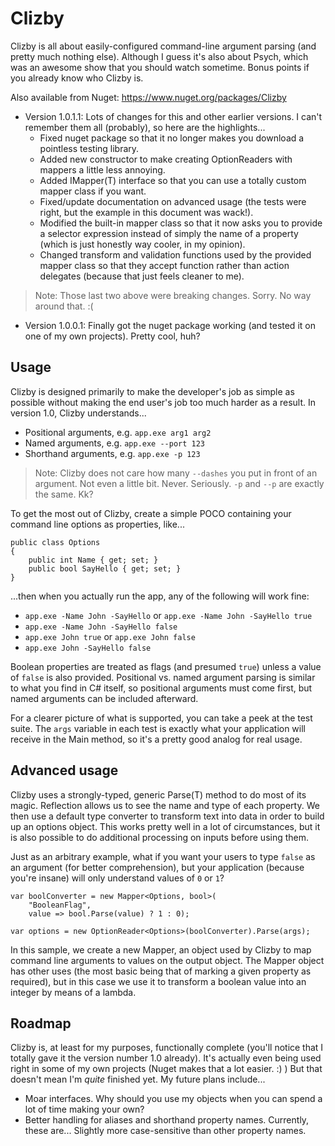 Clizby
======
Clizby is all about easily-configured command-line argument parsing (and pretty much nothing else). Although I guess it's also about Psych, which was an awesome show that you should watch sometime. Bonus points if you already know who Clizby is.

Also available from Nuget: https://www.nuget.org/packages/Clizby

- Version 1.0.1.1: Lots of changes for this and other earlier versions. I can't remember them all (probably), so here are the highlights...
    - Fixed nuget package so that it no longer makes you download a pointless testing library.
    - Added new constructor to make creating OptionReaders with mappers a little less annoying.
    - Added IMapper(T) interface so that you can use a totally custom mapper class if you want.
    - Fixed/update documentation on advanced usage (the tests were right, but the example in this document was wack!).
    - Modified the built-in mapper class so that it now asks you to provide a selector expression instead of simply the name of a property (which is just honestly way cooler, in my opinion).
    - Changed transform and validation functions used by the provided mapper class so that they accept function rather than action delegates (because that just feels cleaner to me).

> Note: Those last two above were breaking changes. Sorry. No way around that. :(

- Version 1.0.0.1: Finally got the nuget package working (and tested it on one of my own projects). Pretty cool, huh?

## Usage ##

Clizby is designed primarily to make the developer's job as simple as possible without making the end user's job too much harder as a result. In version 1.0, Clizby understands...

- Positional arguments, e.g. `app.exe arg1 arg2`
- Named arguments, e.g. `app.exe --port 123`
- Shorthand arguments, e.g. `app.exe -p 123`

> Note: Clizby does not care how many `--dashes` you put in front of an argument. Not even a little bit. Never. Seriously. `-p` and `--p` are exactly the same. Kk?

To get the most out of Clizby, create a simple POCO containing your command line options as properties, like...

    public class Options
    {
        public int Name { get; set; }
        public bool SayHello { get; set; }
    }
    
...then when you actually run the app, any of the following will work fine:

- `app.exe -Name John -SayHello` or `app.exe -Name John -SayHello true`
- `app.exe -Name John -SayHello false`
- `app.exe John true` or `app.exe John false`
- `app.exe John -SayHello false`

Boolean properties are treated as flags (and presumed `true`) unless a value of `false` is also provided. Positional vs. named argument parsing is similar to what you find in C# itself, so positional arguments must come first, but named arguments can be included afterward. 

For a clearer picture of what is supported, you can take a peek at the test suite. The `args` variable in each test is exactly what your application will receive in the Main method, so it's a pretty good analog for real usage.

## Advanced usage ##

Clizby uses a strongly-typed, generic Parse(T) method to do most of its magic. Reflection allows us to see the name and type of each property. We then use a default type converter to transform text into data in order to build up an options object. This works pretty well in a lot of circumstances, but it is also possible to do additional processing on inputs before using them.

Just as an arbitrary example, what if you want your users to type `false` as an argument (for better comprehension), but your application (because you're insane) will only understand values of `0` or `1`?

    var boolConverter = new Mapper<Options, bool>(
        "BooleanFlag", 
        value => bool.Parse(value) ? 1 : 0);
        
    var options = new OptionReader<Options>(boolConverter).Parse(args);

In this sample, we create a new Mapper, an object used by Clizby to map command line arguments to values on the output object. The Mapper object has other uses (the most basic being that of marking a given property as required), but in this case we use it to transform a boolean value into an integer by means of a lambda.

## Roadmap ##
Clizby is, at least for my purposes, functionally complete (you'll notice that I totally gave it the version number 1.0 already). It's actually even being used right in some of my own projects (Nuget makes that a lot easier. :) ) But that doesn't mean I'm *quite* finished yet. My future plans include...

- Moar interfaces. Why should you use my objects when you can spend a lot of time making your own?
- Better handling for aliases and shorthand property names. Currently, these are... Slightly more case-sensitive than other property names.
